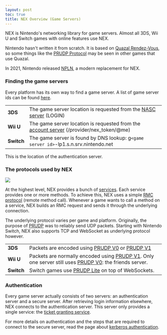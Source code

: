 ```yaml
---
layout: post
toc: true
title: NEX Overview (Game Servers)
---
```


NEX is Nintendo's networking library for game servers. Almost all 3DS, Wii U and Switch games with online features use NEX.

Nintendo hasn't written it from scratch. It is based on [Quazal Rendez-Vous](http://web.archive.org/web/20180823162719/http://quazal.com/rendez-vous.htm), so some things like the [PRUDP Protocol](/docs/prudp) may be seen in other games that use Quazal.

In 2021, Nintendo released [NPLN](/docs/npln), a modern replacement for NEX.

### Finding the game servers
Every platform has its own way to find a game server. A list of game server ids can be found [here](/docs/game-servers).

<table>
  <tr>
    <td><b>3DS</b></td><td>The game server location is requested from the <a href="/docs/3ds/nasc">NASC server</a> (LOGIN)</td>
  </tr>
  <tr>
    <td><b>Wii U</b></td><td>The game server location is requested from the <a href="/docs/wiiu/account">account server</a> (/provider/nex_token/@me)</td>
  </tr>
  <tr>
    <td><b>Switch</b></td><td>The game server is found by DNS lookup: g<code>&lt;game server id&gt;</code>-lp1.s.n.srv.nintendo.net</td>
  </tr>
</table>

This is the location of the authentication server.

### The protocols used by NEX
![](https://www.dropbox.com/s/wahcq2ifyncd3bu/protocols.png?raw=1)

At the highest level, NEX provides a bunch of [services](/docs/nex/protocols). Each service provides one or more methods. To achieve this, NEX uses a simple [RMC protocol](/docs/rmc) (remote method call). Whenever a game wants to call a method on a service, NEX builds an RMC request and sends it through the underlying connection.

The underlying protocol varies per game and platform. Originally, the purpose of [PRUDP](/docs/prudp) was to reliably send UDP packets. Starting with Nintendo Switch, NEX also supports TCP and WebSocket as underlying protocol however.

<table>
  <tr>
    <td><b>3DS</b></td><td>Packets are encoded using <a href="/docs/prudp#v0-format">PRUDP V0</a> or <a href="/docs/prudp#v1-format">PRUDP V1</a></td>
  </tr>
  <tr>
    <td><b>Wii U</b></td><td>Packets are normally encoded using <a href="/docs/prudp#v1-format">PRUDP V1</a>. Only one server still uses <a href="/docs/prudp#v0-format">PRUDP V0</a>: the friends server.</td>
  </tr>
  <tr>
    <td><b>Switch</b></td><td>Switch games use <a href="/docs/prudp#lite-format">PRUDP Lite</a> on top of WebSockets.</td>
  </tr>
</table>

### Authentication
Every game server actually consists of two servers: an authentication server and a secure server. After retrieving login information elsewhere, NEX connects to the authentication server. This server only provides a single service: the [ticket granting service](/docs/nex/protocols/authentication).

For more details on authentication and the steps that are required to connect to the secure server, read the page about [kerberos authentication](/docs/nex/kerberos).
